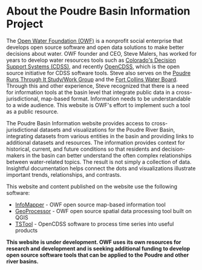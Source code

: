 # About the Poudre Basin Information Project #

The [Open Water Foundation (OWF)](http://openwaterfoundation.org) is a nonprofit social enterprise
that develops open source software and open data solutions to make better decisions about water.
OWF founder and CEO, Steve Malers, has worked for years to develop water resources tools such as
[Colorado's Decision Support Systems (CDSS)](https://www.colorado.gov/cdss),
and recently [OpenCDSS](http://opencdss.state.co.us/opencdss/),
which is the open source initiative for CDSS software tools.
Steve also serves on the 
[Poudre Runs Through It Study/Work Group](https://watercenter.colostate.edu/prti/)
and the [Fort Collins Water Board](https://www.fcgov.com/cityclerk/water).
Through this and other experience,
Steve recognized that there is a need for information tools at the basin level
that integrate public data in a cross-jurisdictional, map-based format.
Information needs to be understandable to a wide audience.
This website is OWF's effort to implement such a tool as a public resource.

The Poudre Basin Information website provides access to cross-jurisdictional
datasets and visualizations for the Poudre River Basin,
integrating datasets from various entities in the basin and providing
links to additional datasets and resources.
The information provides context for historical, current,
and future conditions so that residents and decision-makers in the basin
can better understand the often complex relationships between water-related topics.
The result is not simply a collection of data.
Insightful documentation helps connect the dots and visualizations illustrate
important trends, relationships, and contrasts.

This website and content published on the website use the following software:

* [InfoMapper](http://software.openwaterfoundation.org/infomapper/latest/doc-user) - OWF open source map-based information tool
* [GeoProcessor](http://software.openwaterfoundation.org/geoprocessor/latest/doc-user/) - OWF open source spatial data processing tool built on QGIS
* [TSTool](http://opencdss.state.co.us/opencdss/tstool/) - OpenCDSS software to process time series into useful products

**This website is under development.  OWF uses its own resources for research and development and is
seeking additional funding to develop open source software tools that
can be applied to the Poudre and other river basins.**
